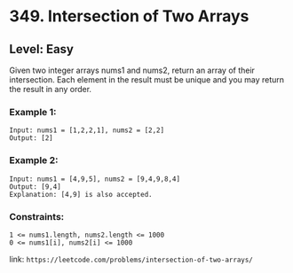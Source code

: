 # 349. Intersection of Two Arrays #

## Level: Easy ##

Given two integer arrays nums1 and nums2, return an array of their intersection. Each element in the result must be unique and you may return the result in any order.

### Example 1: ###
```
Input: nums1 = [1,2,2,1], nums2 = [2,2]
Output: [2]
```
### Example 2: ###
```
Input: nums1 = [4,9,5], nums2 = [9,4,9,8,4]
Output: [9,4]
Explanation: [4,9] is also accepted.
```

### Constraints: ###
```
1 <= nums1.length, nums2.length <= 1000
0 <= nums1[i], nums2[i] <= 1000
```

link: `https://leetcode.com/problems/intersection-of-two-arrays/`
